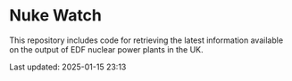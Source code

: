 # Nuke Watch

This repository includes code for retrieving the latest information available on the output of EDF nuclear power plants in the UK.

Last updated: 2025-01-15 23:13